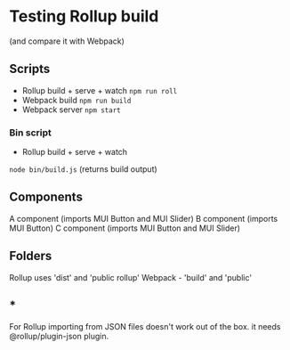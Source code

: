 # Testing Rollup build

(and compare it with Webpack)

## Scripts

- Rollup build + serve + watch
  `npm run roll`
- Webpack build
  `npm run build`
- Webpack server
  `npm start`

### Bin script

- Rollup build + serve + watch

`node bin/build.js` (returns build output)

## Components

A component (imports MUI Button and MUI Slider)
B component (imports MUI Button)
C component (imports MUI Button and MUI Slider)

## Folders

Rollup uses 'dist' and 'public rollup'
Webpack - 'build' and 'public'

## \*

For Rollup importing from JSON files doesn't work out of the box. it needs @rollup/plugin-json plugin.
